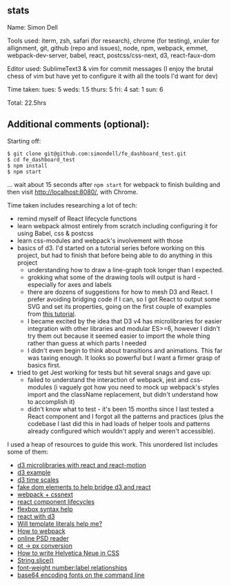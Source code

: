 ## stats

Name: Simon Dell

Tools used: iterm, zsh, safari (for research), chrome (for testing), xruler for allignment, git, github (repo and issues), node, npm, webpack, emmet, webpack-dev-server, babel, react, postcss/css-next, d3, react-faux-dom

Editor used: SublimeText3 & vim for commit messages (I enjoy the brutal chess of vim but have yet to configure it with all the tools I'd want for dev)

Time taken:
tues: 5
weds: 1.5
thurs: 5
fri: 4
sat: 1
sun: 6

Total: 22.5hrs

## Additional comments (optional):

Starting off:

```
$ git clone git@github.com:simondell/fe_dashboard_test.git
$ cd fe_dashboard_test
$ npm install
$ npm start
```

... wait about 15 seconds after `npm start` for webpack to finish building and then visit [http://localhost:8080/](), with Chrome.

Time taken includes researching a lot of tech:

- remind myself of React lifecycle functions
- learn webpack almost entirely from scratch including configuring it for using Babel, css & postcss
- learn css-modules and webpack's involvement with those
- basics of d3. I'd started on a tutorial series before working on this project, but had to finish that before being able to do anything in this project
	- understanding how to draw a line-graph took longer than I expected.
	- grokking what some of the drawing tools will output is hard - especially for axes and labels
	- there are dozens of suggestions for how to mesh D3 and React. I prefer avoiding bridging code if I can, so I got React to output some SVG and set its properties, going on the first couple of examples from [this tutorial](https://medium.com/@ilikepiecharts/playing-with-d3-version-4-react-react-motion-3d04c6eb21c9#.6go0mcz59).
	- I became excited by the idea that D3 v4 has microlibraries for easier integration with other libraries and modular ES>=6, however I didn't try them out because it seemed easier to import the whole thing rather than guess at which parts I needed
	- I didn't even begin to think about transitions and animations. This far was taxing enough. It looks so powerful but I want a firmer grasp of basics first.
- tried to get Jest working for tests but hit several snags and gave up:
	- failed to understand the interaction of webpack, jest and css-modules (i vaguely got how you need to mock up webpack's styles import and the className replacement, but didn't understand how to accomplish it)
	- didn't know what to test - it's been 15 months since I last tested a React component and I forgot all the patterns and practices (plus the codebase I last did this in had loads of helper tools and patterns already configured which wouldn't apply and weren't accessible).



I used a heap of resources to guide this work. This unordered list includes some of them:

- [d3 microlibraries with react and react-motion](https://medium.com/@ilikepiecharts/playing-with-d3-version-4-react-react-motion-3d04c6eb21c9#.6go0mcz59)
- [d3 example](https://bl.ocks.org/mbostock/3883245)
- [d3 time scales](https://github.com/d3/d3-scale/blob/master/README.md#time-scales)
- [fake dom elements to help bridge d3 and react](https://github.com/Olical/react-faux-dom)
- [webpack + cssnext](https://blog.madewithenvy.com/webpack-2-postcss-cssnext-fdcd2fd7d0bd#.2nu8h87y1)
- [react component lifecycles](https://facebook.github.io/react/docs/react-component.html)
- [flexbox syntax help](https://css-tricks.com/snippets/css/a-guide-to-flexbox/)
- [react with d3](http://stackoverflow.com/questions/35502313/d3-react-chart-width-calculation)
- [Will template literals help me?](https://developer.mozilla.org/en/docs/Web/JavaScript/Reference/Template_literals)
- [How to webpack](https://webpack.js.org/guides/)
- [online PSD reader](https://www.photopea.com)
- [pt -> px conversion](http://reeddesign.co.uk/test/points-pixels.html)
- [How to write Helvetica Neue in CSS](https://css-tricks.com/snippets/css/better-helvetica/)
- [String.slice()](https://developer.mozilla.org/en-US/docs/Web/JavaScript/Reference/Global_Objects/String/slice)
- [font-weight number:label relationships](https://developer.mozilla.org/en-US/docs/Web/CSS/font-weight)
- [base64 encoding fonts on the command line](http://stackoverflow.com/questions/26867893/converting-and-rendering-web-fonts-to-base64-keep-original-look)
